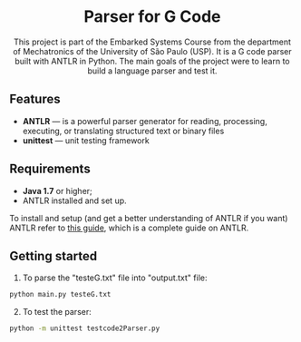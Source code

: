 
<h1 align="center">
Parser for G Code
</h1>

<p align="center">
    This project is part of the Embarked Systems Course from the department of Mechatronics of the University of São Paulo (USP).
    It is a G code parser built with ANTLR in Python. The main goals of the project were to learn to build a language parser and test it.
</p>

## Features
[//]: # (Add the features of your project here:)

- **ANTLR** — is a powerful parser generator for reading, processing, executing, or translating structured text or binary files
- **unittest** — unit testing framework

## Requirements

- **Java 1.7** or higher;
- ANTLR installed and set up.

To install and setup (and get a better understanding of ANTLR if you want) ANTLR refer to [this guide](https://tomassetti.me/antlr-mega-tutorial/#chapter17), which is a complete guide on ANTLR.

## Getting started

1. To parse the "testeG.txt" file into "output.txt" file:
```bash
python main.py testeG.txt
```
2. To test the parser:
```bash
python -m unittest testcode2Parser.py
```

